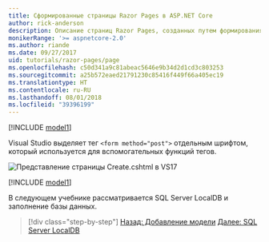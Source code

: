 ```yaml
---
title: Сформированные страницы Razor Pages в ASP.NET Core
author: rick-anderson
description: Описание страниц Razor Pages, созданных путем формирования шаблонов.
monikerRange: '>= aspnetcore-2.0'
ms.author: riande
ms.date: 09/27/2017
uid: tutorials/razor-pages/page
ms.openlocfilehash: c50d341a9c81abeac5646e9b34d2d1cd3c803253
ms.sourcegitcommit: a25b572eaed21791230c85416f449f66a405ec19
ms.translationtype: HT
ms.contentlocale: ru-RU
ms.lasthandoff: 08/01/2018
ms.locfileid: "39396199"
---
```

[!INCLUDE [model1](~/includes/RP/page1.md)]

Visual Studio выделяет тег `<form method="post">` отдельным шрифтом, который используется для вспомогательных функций тегов. 

![Представление страницы Create.cshtml в VS17](page/_static/th.png)

[!INCLUDE [model1](~/includes/RP/page2.md)]

В следующем учебнике рассматривается SQL Server LocalDB и заполнение базы данных.

> [!div class="step-by-step"]
> [Назад: Добавление модели](xref:tutorials/razor-pages/model)
> [Далее: SQL Server LocalDB](xref:tutorials/razor-pages/sql)
